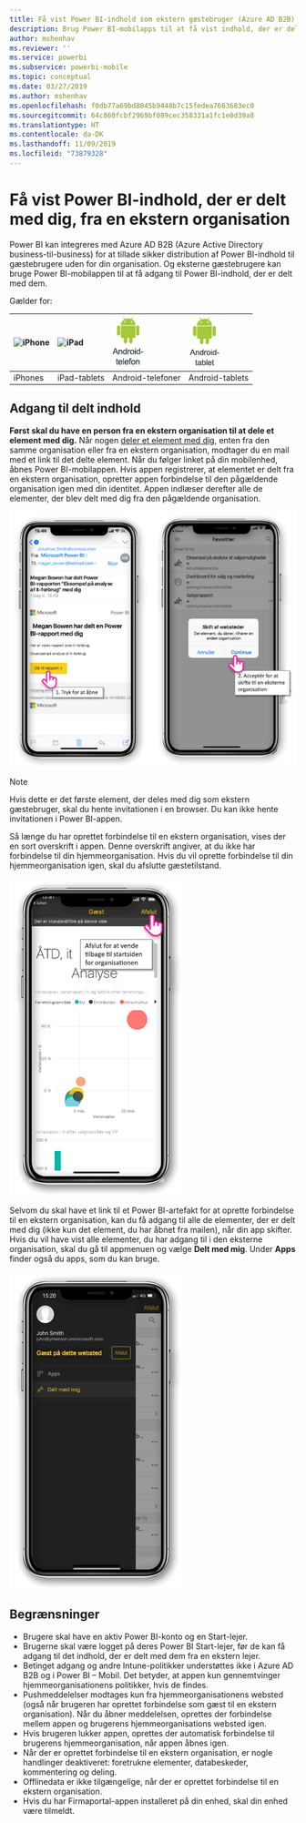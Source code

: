 ```yaml
---
title: Få vist Power BI-indhold som ekstern gæstebruger (Azure AD B2B)
description: Brug Power BI-mobilapps til at få vist indhold, der er delt med dig, fra en ekstern organisation.
author: mshenhav
ms.reviewer: ''
ms.service: powerbi
ms.subservice: powerbi-mobile
ms.topic: conceptual
ms.date: 03/27/2019
ms.author: mshenhav
ms.openlocfilehash: f0db77a69bd8845b9448b7c15fedea7663683ec0
ms.sourcegitcommit: 64c860fcbf2969bf089cec358331a1fc1e0d39a8
ms.translationtype: HT
ms.contentlocale: da-DK
ms.lasthandoff: 11/09/2019
ms.locfileid: "73879328"
---
```

# <a name="view-power-bi-content-shared-with-you-from-an-external-organization"></a>Få vist Power BI-indhold, der er delt med dig, fra en ekstern organisation

Power BI kan integreres med Azure AD B2B (Azure Active Directory business-til-business) for at tillade sikker distribution af Power BI-indhold til gæstebrugere uden for din organisation. Og eksterne gæstebrugere kan bruge Power BI-mobilappen til at få adgang til Power BI-indhold, der er delt med dem. 


Gælder for:

| ![iPhone](./media/mobile-app-ssrs-kpis-mobile-on-premises-reports/iphone-logo-50-px.png) | ![iPad](./media/mobile-app-ssrs-kpis-mobile-on-premises-reports/ipad-logo-50-px.png) | ![Android-telefon](./media/mobile-app-ssrs-kpis-mobile-on-premises-reports/android-phone-logo-50-px.png) | ![Android-tablet](./media/mobile-app-ssrs-kpis-mobile-on-premises-reports/android-tablet-logo-50-px.png) |
|:--- |:--- |:--- |:--- |
| iPhones |iPad-tablets |Android-telefoner |Android-tablets |

## <a name="accessing-shared-content"></a>Adgang til delt indhold

**Først skal du have en person fra en ekstern organisation til at dele et element med dig.** Når nogen [deler et element med dig](../../service-share-dashboards.md), enten fra den samme organisation eller fra en ekstern organisation, modtager du en mail med et link til det delte element. Når du følger linket på din mobilenhed, åbnes Power BI-mobilappen. Hvis appen registrerer, at elementet er delt fra en ekstern organisation, opretter appen forbindelse til den pågældende organisation igen med din identitet. Appen indlæser derefter alle de elementer, der blev delt med dig fra den pågældende organisation.

![Åbning af et delt element fra mail i Power BI ](./media/mobile-apps-b2b/mobile-b2b-open-item-email.png)

> [!NOTE]
> Hvis dette er det første element, der deles med dig som ekstern gæstebruger, skal du hente invitationen i en browser. Du kan ikke hente invitationen i Power BI-appen.

Så længe du har oprettet forbindelse til en ekstern organisation, vises der en sort overskrift i appen. Denne overskrift angiver, at du ikke har forbindelse til din hjemmeorganisation. Hvis du vil oprette forbindelse til din hjemmeorganisation igen, skal du afslutte gæstetilstand.

![Overskrift i Power BI for gæstebruger](./media/mobile-apps-b2b/mobile-b2b-exit-home.png)

Selvom du skal have et link til et Power BI-artefakt for at oprette forbindelse til en ekstern organisation, kan du få adgang til alle de elementer, der er delt med dig (ikke kun det element, du har åbnet fra mailen), når din app skifter. Hvis du vil have vist alle elementer, du har adgang til i den eksterne organisation, skal du gå til appmenuen og vælge **Delt med mig**. Under **Apps** finder også du apps, som du kan bruge.

![Appmenu i Power BI for ekstern gæstebruger](./media/mobile-apps-b2b/mobile-b2b-menu.png)

## <a name="limitations"></a>Begrænsninger

- Brugere skal have en aktiv Power BI-konto og en Start-lejer.
- Brugerne skal være logget på deres Power BI Start-lejer, før de kan få adgang til det indhold, der er delt med dem fra en ekstern lejer.
- Betinget adgang og andre Intune-politikker understøttes ikke i Azure AD B2B og i Power BI – Mobil. Det betyder, at appen kun gennemtvinger hjemmeorganisationens politikker, hvis de findes.
- Pushmeddelelser modtages kun fra hjemmeorganisationens websted (også når brugeren har oprettet forbindelse som gæst til en ekstern organisation). Når du åbner meddelelsen, oprettes der forbindelse mellem appen og brugerens hjemmeorganisations websted igen.
- Hvis brugeren lukker appen, oprettes der automatisk forbindelse til brugerens hjemmeorganisation, når appen åbnes igen.
- Når der er oprettet forbindelse til en ekstern organisation, er nogle handlinger deaktiveret: foretrukne elementer, databeskeder, kommentering og deling.
- Offlinedata er ikke tilgængelige, når der er oprettet forbindelse til en ekstern organisation.
- Hvis du har Firmaportal-appen installeret på din enhed, skal din enhed være tilmeldt.
